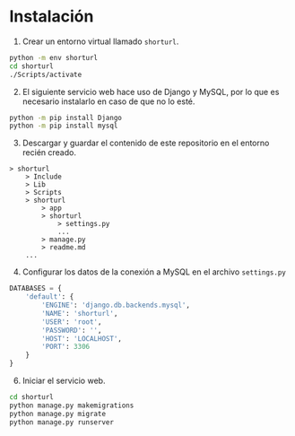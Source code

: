 # Instalación

1. Crear un entorno virtual llamado `shorturl`.

```bash
python -m env shorturl
cd shorturl
./Scripts/activate
```

2. El siguiente servicio web hace uso de Django y MySQL, por lo que es
necesario instalarlo en caso de que no lo esté.

```bash
python -m pip install Django
python -m pip install mysql
```

3. Descargar y guardar el contenido de este repositorio en el entorno recién
creado.

```
> shorturl
    > Include
    > Lib
    > Scripts
    > shorturl
        > app
        > shorturl
            > settings.py
            ...
        > manage.py
        > readme.md
    ...
```
4. Configurar los datos de la conexión a MySQL en el archivo `settings.py`

```python
DATABASES = {
    'default': {
        'ENGINE': 'django.db.backends.mysql',
        'NAME': 'shorturl',
        'USER': 'root',
        'PASSWORD': '',
        'HOST': 'LOCALHOST',
        'PORT': 3306
    }
}
```

6. Iniciar el servicio web.

```bash
cd shorturl
python manage.py makemigrations
python manage.py migrate
python manage.py runserver
```